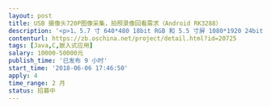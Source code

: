 ```yaml
---                
layout: post       
title: USB 摄像头720P图像采集，拍照录像回看需求（Android RK3288）           
description: '<p>1、5.7 寸 640*480 18bit RGB 和 5.5 寸屏 1080*1920 24bit MIPI，触摸屏操作</p><p>2、兼容 USB、mipi、CVBS 摄像头 （硬件支持）</p><p>4、6 宫格回看图片</p><p>5、连拍设置 （1 连拍，2 连拍，4 连拍）</p><p>7、色度、对比度、饱和度调节</p><p>8、曝光值调整，默认状态曝光值为+3， -3 设置为最黑，中间平均分为 7 档，+3，+2，</p><p>+1, 0 ，-1，-2，-3。但调整曝光值时，为固定白平衡</p><p>9、旋转，MIRROR（镜像）功能</p><p>10、3 种特效，第一：正常模式；第二：黑白；第三：负片；</p><p>12、16G class10 TF 卡存储图片录像文件</p><p>13、mini HDMI OUT （硬件支持）</p><p>17、拍照录像。录像过程中可抓拍图片。</p><p>18、WiFi 实时查看 图像（主机作为热点把图像传输到手机查看图像）</p><p>19、电池电量显示</p><p>21、可以对图片进行重命名</p><p>22、可以进行图片检索</p><p>23、可以选择照片的保存路径，内部存储或者扩展 SD 卡，可以新建文件夹存储；</p><p><br></p><p><br></p>'     
contenturl: https://zb.oschina.net/project/detail.html?id=20725      
tags: [Java,C,嵌入式应用]            
salary: 10000-50000元          
publish_time: '已发布 9 小时'         
start_time: '2018-06-06 17:46:50'           
apply: 4                   
time_range: 2 月              
status: 招募中                  
---                 
```

